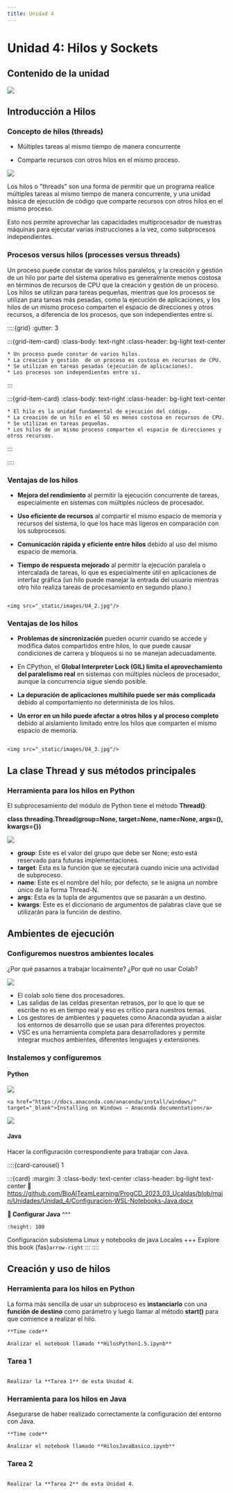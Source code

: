 ```yaml
---
title: Unidad 4
---
```

# Unidad 4: Hilos y Sockets

## Contenido de la unidad

<img src="_static/images/contenidoU4.png"/>

## Introducción a Hilos

### Concepto de hilos (threads)

* Múltiples tareas al mismo tiempo de manera concurrente

* Comparte recursos con otros hilos en el mismo proceso.

<img src="_static/images/U4_1.jpg"/>

Los hilos o "threads" son una forma de permitir que un programa realice múltiples tareas al mismo tiempo de manera concurrente, y una unidad básica de ejecución de código que comparte recursos con otros hilos en el mismo proceso. 

Esto nos permite aprovechar las capacidades multiprocesador de nuestras máquinas para ejecutar varias instrucciones a la vez, como subprocesos independientes.

### Procesos versus hilos (processes versus threads)

Un proceso puede constar de varios hilos paralelos, y la creación y gestión de un hilo por parte del sistema operativo es generalmente menos costosa en términos de recursos de CPU que la creación y gestión de un proceso. Los hilos se utilizan para tareas pequeñas, mientras que los procesos se utilizan para tareas más pesadas, como la ejecución de aplicaciones, y los hilos de un mismo proceso comparten el espacio de direcciones y otros recursos, a diferencia de los procesos, que son independientes entre sí.

::::{grid}
:gutter: 3

:::{grid-item-card}
:class-body: text-right
:class-header: bg-light text-center
```{dropdown} Procesos
* Un proceso puede constar de varios hilos.
* La creación y gestión  de un proceso es costosa en recursos de CPU.
* Se utilizan en tareas pesadas (ejecución de aplicaciones).
* Los procesos son independientes entre sí.

```
:::

:::{grid-item-card}
:class-body: text-right
:class-header: bg-light text-center
```{dropdown} Hilos
* El hilo es la unidad fundamental de ejecución del código.
* La creación de un hilo en el SO es menos costosa en recursos de CPU.
* Se utilizan en tareas pequeñas.
* Los hilos de un mismo proceso comparten el espacio de direcciones y otros recursos.
```
:::

::::

### Ventajas de los hilos

- **Mejora del rendimiento** al permitir la ejecución concurrente de tareas, especialmente en sistemas con múltiples núcleos de procesador.

- **Uso eficiente de recursos** al compartir el mismo espacio de memoria y recursos del sistema, lo que los hace más ligeros en comparación con los subprocesos.

- **Comunicación rápida y eficiente entre hilos** debido al uso del mismo espacio de memoria.

- **Tiempo de respuesta mejorado** al permitir la ejecución paralela o intercalada de tareas, lo que es especialmente útil en aplicaciones de interfaz gráfica (un hilo puede manejar la entrada del usuario mientras otro hilo realiza tareas de procesamiento en segundo plano.)

```{dropdown} Ventajas

<img src="_static/images/U4_2.jpg"/>

```

### Ventajas de los hilos
- **Problemas de sincronización** pueden ocurrir cuando se accede y modifica datos compartidos entre hilos, lo que puede causar condiciones de carrera y bloqueos si no se manejan adecuadamente.

- En CPython, el **Global Interpreter Lock (GIL) limita el aprovechamiento del paralelismo real** en sistemas con múltiples núcleos de procesador, aunque la concurrencia sigue siendo posible.

- **La depuración de aplicaciones multihilo puede ser más complicada** debido al comportamiento no determinista de los hilos.

- **Un error en un hilo puede afectar a otros hilos y al proceso completo** debido al aislamiento limitado entre los hilos que comparten el mismo espacio de memoria.

```{dropdown} Desventajas

<img src="_static/images/U4_3.jpg"/>

```

## La clase Thread y sus métodos principales

### Herramienta para los hilos en Python
El subprocesamiento del módulo de Python tiene el método **Thread()**:


**class threading.Thread(group=None, target=None, name=None, args=(), kwargs={})**

<img src="_static/images/U4_4.jpg"/>

* **group**: Este es el valor del grupo que debe ser None; esto está reservado para futuras implementaciones.
* **target**: Esta es la función que se ejecutará cuando inicie una actividad de subproceso.
* **name**: Este es el nombre del hilo; por defecto, se le asigna un nombre único de la forma Thread-N.
* **args**: Esta es la tupla de argumentos que se pasarán a un destino.
* **kwargs**: Este es el diccionario de argumentos de palabras clave que se utilizarán para la función de destino.


## Ambientes de ejecución
### Configuremos nuestros ambientes locales
¿Por qué pasarnos a trabajar localmente? ¿Por qué no usar Colab?

<img src="_static/images/U4_5.jpg"/>

- El colab solo tiene dos procesadores.
- Las salidas de las celdas presentan retrasos, por lo que lo que se escribe no es en tiempo real y eso es crítico para nuestros temas.
- Los gestores de ambientes y paquetes como Anaconda ayudan a aislar los entornos de desarrollo que se usan para diferentes proyectos.
- VSC es una herramienta completa para desarrolladores y permite integrar muchos ambientes, diferentes lenguajes y extensiones.

### Instalemos y configuremos
#### Python
<img src="_static/images/U4_6.jpg"/>

```{tip}
<a href="https://docs.anaconda.com/anaconda/install/windows/" target="_blank">Installing on Windows — Anaconda documentation</a>
```

<img src="_static/images/U4_7.jpg"/>

#### Java
Hacer la configuración correspondiente para trabajar con Java.

::::{card-carousel} 1

:::{card}
:margin: 3
:class-body: text-center
:class-header: bg-light text-center
:link: https://github.com/BioAITeamLearning/ProgCD_2023_03_Ucaldas/blob/main/Unidades/Unidad_4/Configuracion-WSL-Notebooks-Java.docx

**💬 Configurar Java**
^^^
```{image} https://gcloud.devoteam.com/wp-content/uploads/sites/32/2021/08/Google_Docs_logo_2014-2020.svg.png
:height: 100
```

Configuración subsistema Linux y notebooks de java Locales
+++
Explore this book {fas}`arrow-right`
:::
::::

## Creación y uso de hilos
### Herramienta para los hilos en Python

La forma más sencilla de usar un subproceso es **instanciarlo** con una **función de destino** como parámetro y luego llamar al método **start()** para que comience a realizar el hilo. 

```{note}
**Time code**

Analizar el notebook llamado **HilosPython1.5.ipynb**

```

### Tarea 1
```{note}

Realizar la **Tarea 1** de esta Unidad 4.

```

### Herramienta para los hilos en Java
Asegurarse de haber realizado correctamente la configuración del entorno con Java.

```{note}
**Time code**

Analizar el notebook llamado **HilosJavaBasico.ipynb**

```
### Tarea 2
```{note}

Realizar la **Tarea 2** de esta Unidad 4.

```

